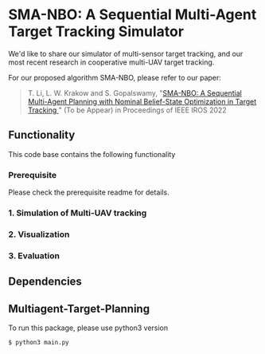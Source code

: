 # SMA-NBO: A Sequential Multi-Agent Target Tracking Simulator

We'd like to share our simulator of multi-sensor target tracking, and our most recent research in cooperative multi-UAV target tracking.

For our proposed algorithm SMA-NBO, please refer to our paper:

>T. Li, L. W. Krakow and S. Gopalswamy, "[SMA-NBO: A Sequential Multi-Agent Planning with Nominal Belief-State Optimization in Target Tracking
](https://arxiv.org/abs/2203.01507)" (To be Appear) in Proceedings of IEEE IROS 2022

## Functionality

This code base contains the following functionality

### Prerequisite

Please check the prerequisite readme for details.

### 1. Simulation of Multi-UAV tracking



### 2. Visualization

### 3. Evaluation

## Dependencies



## Multiagent-Target-Planning

To run this package, please use python3 version

`$ python3 main.py` 
